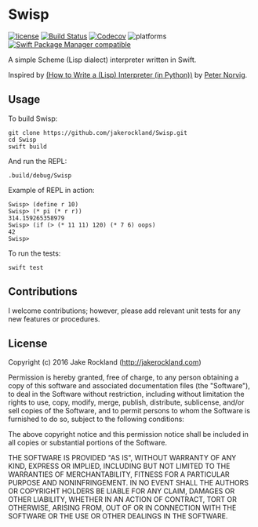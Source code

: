 # Swisp

[![license](https://img.shields.io/github/license/mashape/apistatus.svg)](https://github.com/jakerockland/Swisp/blob/master/LICENSE.md) [![Build Status](https://travis-ci.org/jakerockland/Swisp.svg?branch=master)](https://travis-ci.org/jakerockland/Swisp) [![Codecov](https://img.shields.io/codecov/c/github/jakerockland/Swisp.svg?branch=master)](https://codecov.io/gh/jakerockland/Swisp/branch/master) ![platforms](https://img.shields.io/badge/platforms-macOS%20%7C%20Linux-333333.svg) [![Swift Package Manager compatible](https://img.shields.io/badge/Swift%20Package%20Manager-compatible-brightgreen.svg)](https://github.com/apple/swift-package-manager)

A simple Scheme (Lisp dialect) interpreter written in Swift.

Inspired by [(How to Write a (Lisp) Interpreter (in Python))](http://norvig.com/lispy.html) by [Peter Norvig](http://norvig.com).

## Usage

To build Swisp:

```
git clone https://github.com/jakerockland/Swisp.git
cd Swisp
swift build
```

And run the REPL:

```
.build/debug/Swisp
```

Example of REPL in action:

```
Swisp> (define r 10)
Swisp> (* pi (* r r))
314.159265358979
Swisp> (if (> (* 11 11) 120) (* 7 6) oops)
42
Swisp> 
```

To run the tests:

```
swift test
```

## Contributions

I welcome contributions; however, please add relevant unit tests for any new features or procedures.

## License

Copyright (c) 2016 Jake Rockland (http://jakerockland.com)

Permission is hereby granted, free of charge, to any person obtaining a copy of this software and associated documentation files (the "Software"), to deal in the Software without restriction, including without limitation the rights to use, copy, modify, merge, publish, distribute, sublicense, and/or sell copies of the Software, and to permit persons to whom the Software is furnished to do so, subject to the following conditions:

The above copyright notice and this permission notice shall be included in all copies or substantial portions of the Software.

THE SOFTWARE IS PROVIDED "AS IS", WITHOUT WARRANTY OF ANY KIND, EXPRESS OR IMPLIED, INCLUDING BUT NOT LIMITED TO THE WARRANTIES OF MERCHANTABILITY, FITNESS FOR A PARTICULAR PURPOSE AND NONINFRINGEMENT. IN NO EVENT SHALL THE AUTHORS OR COPYRIGHT HOLDERS BE LIABLE FOR ANY CLAIM, DAMAGES OR OTHER LIABILITY, WHETHER IN AN ACTION OF CONTRACT, TORT OR OTHERWISE, ARISING FROM, OUT OF OR IN CONNECTION WITH THE SOFTWARE OR THE USE OR OTHER DEALINGS IN THE SOFTWARE.
